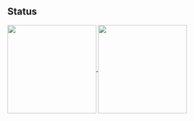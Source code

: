 ## Status
<!--img src="https://github-readme-stats.vercel.app/api?username=h4n0sh1&count_private=true&theme=chartreuse-dark" height="320" width="450"/-->
<!--img src="https://github-readme-stats.vercel.app/api/top-langs/?username=h4n0sh1&layout=compact&theme=chartreuse-dark"  width="375" /-->
<a href="https://github.com/h4n0sh1/convoychat">
  <img height=200 align="center" src="https://github-readme-stats.vercel.app/api/top-langs?username=h4n0sh1&layout=compact&langs_count=8&theme=merko" />
</a>
<a href="https://github.com/h4n0sh1/github-readme-stats">
  <img height=200 align="center" src="https://github-readme-stats.vercel.app/api?username=h4n0sh1&card_width=320&theme=merko" />
</a>
